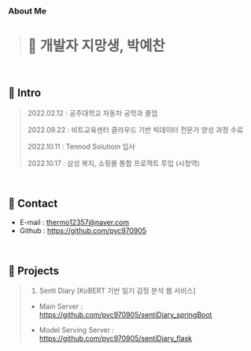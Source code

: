 ### About Me
># 🌱 개발자 지망생, 박예찬
</br>

## :pushpin: Intro
>2022.02.12 : 공주대학교 자동차 공학과 졸업
>
>2022.09.22 : 비트교육센터 클라우드 기반 빅데이터 전문가 양성 과정 수료
>
>2022.10.11 : Tennod Solutioin 입사
>
>2022.10.17 : 삼성 복지, 쇼핑몰 통합 프로젝트 투입 (시청역)

</br>

## :pushpin: Contact
- E-mail : thermo12357@naver.com
- Github : https://github.com/pyc970905
</br>

## :pushpin: Projects
>1. Senti Diary [KoBERT 기반 일기 감정 분석 웹 서비스]
> 
>- Main Server : https://github.com/pyc970905/sentiDiary_springBoot
>
>- Model Serving Server : https://github.com/pyc970905/sentiDiary_flask
<!--
**pyc970905/pyc970905** is a ✨ _special_ ✨ repository because its `README.md` (this file) appears on your GitHub profile.

Here are some ideas to get you started:

- 🔭 I’m currently working on ...
- 🌱 I’m currently learning ...
- 👯 I’m looking to collaborate on ...
- 🤔 I’m looking for help with ...
- 💬 Ask me about ...
- 📫 How to reach me: ...
- 😄 Pronouns: ...
- ⚡ Fun fact: ...
-->
